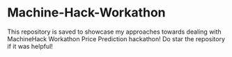# Machine-Hack-Workathon
This repository is saved to showcase my approaches towards dealing with MachineHack Workathon Price Prediction hackathon! Do star the repository if it was helpful!
